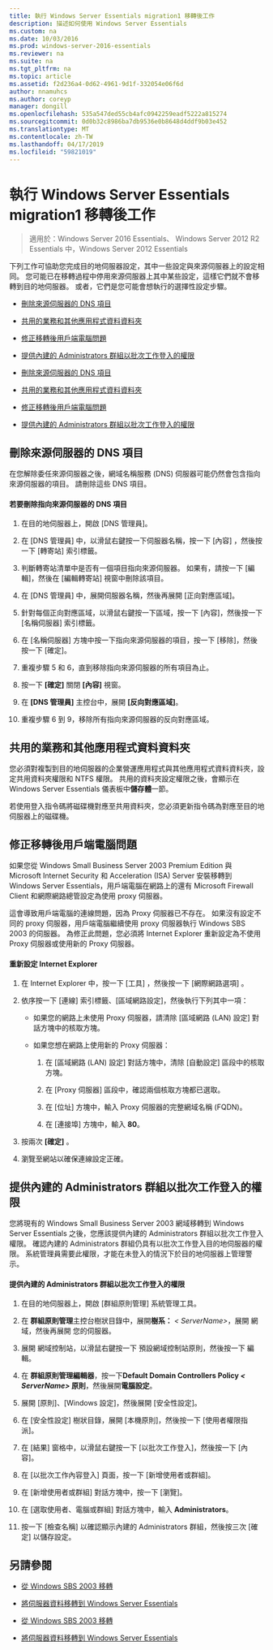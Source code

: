 ```yaml
---
title: 執行 Windows Server Essentials migration1 移轉後工作
description: 描述如何使用 Windows Server Essentials
ms.custom: na
ms.date: 10/03/2016
ms.prod: windows-server-2016-essentials
ms.reviewer: na
ms.suite: na
ms.tgt_pltfrm: na
ms.topic: article
ms.assetid: f2d236a4-0d62-4961-9d1f-332054e06f6d
author: nnamuhcs
ms.author: coreyp
manager: dongill
ms.openlocfilehash: 535a547ded55cb4afc0942259eadf5222a815274
ms.sourcegitcommit: 0d0b32c8986ba7db9536e0b8648d4ddf9b03e452
ms.translationtype: MT
ms.contentlocale: zh-TW
ms.lasthandoff: 04/17/2019
ms.locfileid: "59821019"
---
```

# <a name="perform-post-migration-tasks-for-windows-server-essentials-migration1"></a>執行 Windows Server Essentials migration1 移轉後工作

>適用於：Windows Server 2016 Essentials、 Windows Server 2012 R2 Essentials 中，Windows Server 2012 Essentials

下列工作可協助您完成目的地伺服器設定，其中一些設定與來源伺服器上的設定相同。 您可能已在移轉過程中停用來源伺服器上其中某些設定，這樣它們就不會移轉到目的地伺服器。 或者，它們是您可能會想執行的選擇性設定步驟。  
  

-   [刪除來源伺服器的 DNS 項目](Perform-post-migration-tasks-for-Windows-Server-Essentials-migration.md#BKMK_DeleteDNSEntries)  
  
-   [共用的業務和其他應用程式資料資料夾](Perform-post-migration-tasks-for-Windows-Server-Essentials-migration.md#BKMK_ShareLineOfBusinessAndOtherApplications)  
  
-   [修正移轉後用戶端電腦問題](Perform-post-migration-tasks-for-Windows-Server-Essentials-migration.md#BKMK_FixClientComputerIssuesAfterMigrating)  
  
-   [提供內建的 Administrators 群組以批次工作登入的權限](Perform-post-migration-tasks-for-Windows-Server-Essentials-migration.md#BKMK_AdminGroup)  

-   [刪除來源伺服器的 DNS 項目](../migrate/Perform-post-migration-tasks-for-Windows-Server-Essentials-migration.md#BKMK_DeleteDNSEntries)  
  
-   [共用的業務和其他應用程式資料資料夾](../migrate/Perform-post-migration-tasks-for-Windows-Server-Essentials-migration.md#BKMK_ShareLineOfBusinessAndOtherApplications)  
  
-   [修正移轉後用戶端電腦問題](../migrate/Perform-post-migration-tasks-for-Windows-Server-Essentials-migration.md#BKMK_FixClientComputerIssuesAfterMigrating)  
  
-   [提供內建的 Administrators 群組以批次工作登入的權限](../migrate/Perform-post-migration-tasks-for-Windows-Server-Essentials-migration.md#BKMK_AdminGroup)  

  
##  <a name="BKMK_DeleteDNSEntries"></a> 刪除來源伺服器的 DNS 項目  
 在您解除委任來源伺服器之後，網域名稱服務 (DNS) 伺服器可能仍然會包含指向來源伺服器的項目。 請刪除這些 DNS 項目。  
  
#### <a name="to-delete-dns-entries-that-point-to-the-source-server"></a>若要刪除指向來源伺服器的 DNS 項目  
  
1.  在目的地伺服器上，開啟 [DNS 管理員]。  
  
2.  在 [DNS 管理員] 中，以滑鼠右鍵按一下伺服器名稱，按一下 [內容] ，然後按一下 [轉寄站]  索引標籤。  
  
3.  判斷轉寄站清單中是否有一個項目指向來源伺服器。 如果有，請按一下 [編輯]，然後在 [編輯轉寄站] 視窗中刪除該項目。  
  
4.  在 [DNS 管理員] 中，展開伺服器名稱，然後再展開 [正向對應區域]。  
  
5.  針對每個正向對應區域，以滑鼠右鍵按一下區域，按一下 [內容]，然後按一下 [名稱伺服器] 索引標籤。  
  
6.  在 [名稱伺服器] 方塊中按一下指向來源伺服器的項目，按一下 [移除]，然後按一下 [確定]。  
  
7.  重複步驟 5 和 6，直到移除指向來源伺服器的所有項目為止。  
  
8.  按一下 **[確定]** 關閉 **[內容]** 視窗。  
  
9. 在 **[DNS 管理員]** 主控台中，展開 **[反向對應區域]**。  
  
10. 重複步驟 6 到 9，移除所有指向來源伺服器的反向對應區域。  
  
##  <a name="BKMK_ShareLineOfBusinessAndOtherApplications"></a> 共用的業務和其他應用程式資料資料夾  
 您必須對複製到目的地伺服器的企業營運應用程式與其他應用程式資料資料夾，設定共用資料夾權限和 NTFS 權限。 共用的資料夾設定權限之後，會顯示在 Windows Server Essentials 儀表板中**儲存體**一節。  
  
 若使用登入指令碼將磁碟機對應至共用資料夾，您必須更新指令碼為對應至目的地伺服器上的磁碟機。  
  
##  <a name="BKMK_FixClientComputerIssuesAfterMigrating"></a> 修正移轉後用戶端電腦問題  
 如果您從 Windows Small Business Server 2003 Premium Edition 與 Microsoft Internet Security 和 Acceleration (ISA) Server 安裝移轉到 Windows Server Essentials，用戶端電腦在網路上的還有 Microsoft Firewall Client 和網際網路總管設定為使用 proxy 伺服器。  
  
 這會導致用戶端電腦的連線問題，因為 Proxy 伺服器已不存在。 如果沒有設定不同的 proxy 伺服器，用戶端電腦繼續使用 proxy 伺服器執行 Windows SBS 2003 的伺服器。 為修正此問題，您必須將 Internet Explorer 重新設定為不使用 Proxy 伺服器或使用新的 Proxy 伺服器。  
  
#### <a name="to-reconfigure-internet-explorer"></a>重新設定 Internet Explorer  
  
1.  在 Internet Explorer 中，按一下 [工具] ，然後按一下 [網際網路選項] 。  
  
2.  依序按一下 [連線] 索引標籤、[區域網路設定]，然後執行下列其中一項：  
  
    -   如果您的網路上未使用 Proxy 伺服器，請清除 [區域網路 (LAN) 設定] 對話方塊中的核取方塊。  
  
    -   如果您想在網路上使用新的 Proxy 伺服器：  
  
        1.  在 [區域網路 (LAN) 設定] 對話方塊中，清除 [自動設定] 區段中的核取方塊。  
  
        2.  在 [Proxy 伺服器] 區段中，確認兩個核取方塊都已選取。  
  
        3.  在 [位址] 方塊中，輸入 Proxy 伺服器的完整網域名稱 (FQDN)。  
  
        4.  在 [連接埠] 方塊中，輸入 **80**。  
  
3.  按兩次 **[確定]** 。  
  
4.  瀏覽至網站以確保連線設定正確。  
  
##  <a name="BKMK_AdminGroup"></a> 提供內建的 Administrators 群組以批次工作登入的權限  
 您將現有的 Windows Small Business Server 2003 網域移轉到 Windows Server Essentials 之後，您應該提供內建的 Administrators 群組以批次工作登入權限。 確認內建的 Administrators 群組仍具有以批次工作登入目的地伺服器的權限。 系統管理員需要此權限，才能在未登入的情況下於目的地伺服器上管理警示。  
  
#### <a name="to-give-the-built-in-administrators-group-the-right-to-log-on-as-a-batch-job"></a>提供內建的 Administrators 群組以批次工作登入的權限  
  
1.  在目的地伺服器上，開啟 [群組原則管理] 系統管理工具。  
  
2.  在 **群組原則管理**主控台樹狀目錄中，展開**樹系：** *< ServerName\>*，展開 網域，然後再展開 您的伺服器。  
  
3.  展開 網域控制站，以滑鼠右鍵按一下 預設網域控制站原則，然後按一下 編輯。  
  
4.  在 **群組原則管理編輯器**，按一下**Default Domain Controllers Policy ***< ServerName\>*** 原則**，然後展開**電腦設定**。  
  
5.  展開 [原則]、[Windows 設定]，然後展開 [安全性設定]。  
  
6.  在 [安全性設定] 樹狀目錄，展開 [本機原則]，然後按一下 [使用者權限指派]。  
  
7.  在 [結果] 窗格中，以滑鼠右鍵按一下 [以批次工作登入]，然後按一下 [內容]。  
  
8.  在 [以批次工作內容登入] 頁面，按一下 [新增使用者或群組]。  
  
9. 在 [新增使用者或群組] 對話方塊中，按一下 [瀏覽]。  
  
10. 在 [選取使用者、電腦或群組] 對話方塊中，輸入 **Administrators**。  
  
11. 按一下 [檢查名稱] 以確認顯示內建的 Administrators 群組，然後按三次 [確定] 以儲存設定。  
  
## <a name="see-also"></a>另請參閱  
  

-   [從 Windows SBS 2003 移轉](Migrate-Windows-Small-Business-Server-2003-to-Windows-Server-Essentials.md)  
  
-   [將伺服器資料移轉到 Windows Server Essentials](Migrate-Server-Data-to-Windows-Server-Essentials.md)

-   [從 Windows SBS 2003 移轉](../migrate/Migrate-Windows-Small-Business-Server-2003-to-Windows-Server-Essentials.md)  
  
-   [將伺服器資料移轉到 Windows Server Essentials](../migrate/Migrate-Server-Data-to-Windows-Server-Essentials.md)

